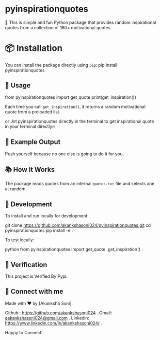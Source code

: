 # pyinspirationquotes
🎯 This is simple and fun Python package that provides random inspirational quotes from a collection of 180+ motivational quotes.

# 📦 Installation
You can install the package directly using `pip`:
pip install pyinspirationquotes

## 🚀 Usage
from pyinspirationquotes import get_quote
print(get_inspiration())

Each time you call `get_inspiration()`, it returns a random motivational quote from a preloaded list.

or 
Jot pyinspirationquotes directly in the terminal to get inspirational quote in your terminal directly🔥.


## 📁 Example Output
Push yourself because no one else is going to do it for you.

## 📚 How It Works
The package reads quotes from an internal `quotes.txt` file and selects one at random.

## 🔧 Development
To install and run locally for development:

git clone https://github.com/akankshasoni024/pyinspirationquotes.git
cd pyinspirationquotes
pip install -e .


To test locally:

python
from pyinspirationquotes import get_quote.
get_inspiration() .


## 📄 Verification
This project is Verified By Pypi.

## 📩 Connect with me 
Made with ❤️ by [Akanksha Soni].

Github : https://github.com/akankshasoni024 .
Gmail: aakankshasoni024@gmail.com .
Linkedin: https://www.linkedin.com/in/akankshasoni024/ .

Happy to Connect!

